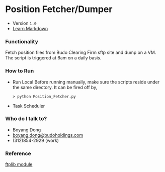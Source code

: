 # Position Fetcher/Dumper 
* Version `1.0`
* [Learn Markdown](https://bitbucket.org/tutorials/markdowndemo)

### Functionality ###

Fetch position files from Budo Clearing Firm sftp site and dump on a VM. The script is triggered at 6am on a daily basis. 

### How to Run ###
* Run Local
Before running manually, make sure the scripts reside under the same directory. It can be fired off by, 

    `> python Position_Fetcher.py `

* Task Scheduler 

### Who do I talk to? ###
* Boyang Dong
* boyang.dong@budoholdings.com
* (312)854-2929 (work)

### Reference ###
[ftplib module](http://effbot.org/librarybook/ftplib.htm)
